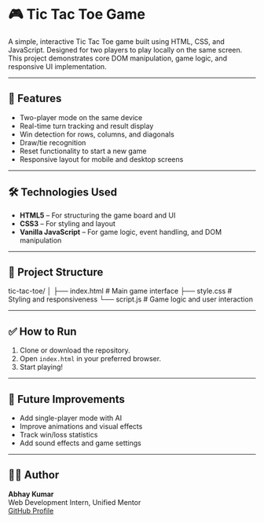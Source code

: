 # 🎮 Tic Tac Toe Game

A simple, interactive Tic Tac Toe game built using HTML, CSS, and JavaScript. Designed for two players to play locally on the same screen. This project demonstrates core DOM manipulation, game logic, and responsive UI implementation.

---

## 🚀 Features

- Two-player mode on the same device
- Real-time turn tracking and result display
- Win detection for rows, columns, and diagonals
- Draw/tie recognition
- Reset functionality to start a new game
- Responsive layout for mobile and desktop screens

---

## 🛠️ Technologies Used

- **HTML5** – For structuring the game board and UI
- **CSS3** – For styling and layout
- **Vanilla JavaScript** – For game logic, event handling, and DOM manipulation

---

## 📂 Project Structure

tic-tac-toe/
│
├── index.html # Main game interface
├── style.css # Styling and responsiveness
└── script.js # Game logic and user interaction

---

## ✅ How to Run

1. Clone or download the repository.
2. Open `index.html` in your preferred browser.
3. Start playing!

---


## 📌 Future Improvements

- Add single-player mode with AI
- Improve animations and visual effects
- Track win/loss statistics
- Add sound effects and game settings


---

## 👨‍💻 Author

**Abhay Kumar**  
Web Development Intern, Unified Mentor  
[GitHub Profile](https://github.com/AbhayKr1302)

